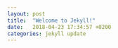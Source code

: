 ```yaml
---
layout: post
title:  "Welcome to Jekyll!"
date:   2018-04-23 17:34:57 +0200
categories: jekyll update
---
```


<script src="https://gist.github.com/stephmnt/3b29980f2efc070a60c649a97e5b4f91.js"></script>
